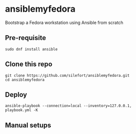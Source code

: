 # ansiblemyfedora
Bootstrap a Fedora workstation using Ansible from scratch

## Pre-requisite

```
sudo dnf install ansible
```

## Clone this repo

```
git clone https://github.com/silefort/ansiblemyfedora.git
cd ansiblemyfedora
```

## Deploy

```
ansible-playbook --connection=local --inventory=127.0.0.1, playbook.yml -K
```

## Manual setups


